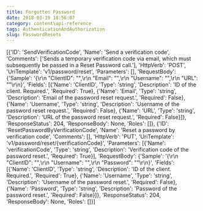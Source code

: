 ```yaml
---
title: Forgotten Password
date: 2018-03-19 18:56:07
category: content\api-reference
tags: AuthenticationAndAuthorization
slug: PasswordResets
---
```

[{'ID': 'SendVerificationCode', 'Name': 'Send a verification code', 'Comments': ['Sends a temporary verification code via email, which must subsequently be passed in a Reset Password call.'], 'HttpVerb': 'POST', 'UriTemplate': 'v1/password/reset', 'Parameters': [], 'RequestBody': {'Sample': '{\r\n  "ClientID": "",\r\n  "Email": "",\r\n  "Username": "",\r\n  "URL": ""\r\n}', 'Fields': [{'Name': 'ClientID', 'Type': 'string', 'Description': 'ID of the client. Required.', 'Required': True}, {'Name': 'Email', 'Type': 'string', 'Description': 'Email of the password reset request.', 'Required': False}, {'Name': 'Username', 'Type': 'string', 'Description': 'Username of the password reset request.', 'Required': False}, {'Name': 'URL', 'Type': 'string', 'Description': 'URL of the password reset request.', 'Required': False}]}, 'ResponseStatus': 204, 'ResponseBody': None, 'Roles': []}, {'ID': 'ResetPasswordByVerificationCode', 'Name': 'Reset a password by verification code', 'Comments': [], 'HttpVerb': 'PUT', 'UriTemplate': 'v1/password/reset/{verificationCode}', 'Parameters': [{'Name': 'verificationCode', 'Type': 'string', 'Description': 'Verification code of the password reset.', 'Required': True}], 'RequestBody': {'Sample': '{\r\n  "ClientID": "",\r\n  "Username": "",\r\n  "Password": ""\r\n}', 'Fields': [{'Name': 'ClientID', 'Type': 'string', 'Description': 'ID of the client. Required.', 'Required': True}, {'Name': 'Username', 'Type': 'string', 'Description': 'Username of the password reset.', 'Required': False}, {'Name': 'Password', 'Type': 'string', 'Description': 'Password of the password reset.', 'Required': False}]}, 'ResponseStatus': 204, 'ResponseBody': None, 'Roles': []}]